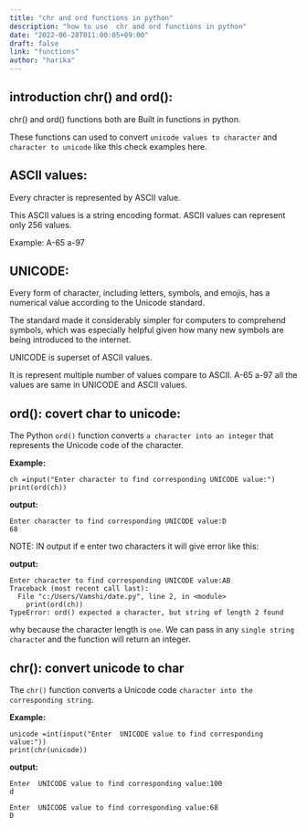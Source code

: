 ```yaml
---
title: "chr and ord functions in python"
description: "how to use  chr and ord functions in python"
date: "2022-06-28T011:00:05+09:00"
draft: false
link: "functions"
author: "harika"
---
```


## introduction chr() and ord():

chr() and ord() functions both are Built in functions in python.

These functions can used to convert `unicode values to character` and `character to unicode`  like this check examples here. 

## ASCII values:
Every chracter is represented by ASCII value.

This ASCII values is a string encoding format.
ASCII values can represent only 256 values.

Example:
A-65
a-97

## UNICODE:

Every form of character, including letters, symbols, and emojis, has a numerical value according to the Unicode standard.

The standard made it considerably simpler for computers to comprehend symbols, which was especially helpful given how many new symbols are being introduced to the internet. 

UNICODE is superset of ASCII values.

It is represent multiple number of values compare to ASCII.
A-65
a-97
all the values are same in UNICODE and ASCII values.

## ord(): covert char to unicode:
The Python `ord()` function converts `a character into an integer` that represents the Unicode code of the character. 

**Example:**
```
ch =input("Enter character to find corresponding UNICODE value:")
print(ord(ch))
```
**output:**
```
Enter character to find corresponding UNICODE value:D
68
```

NOTE:
IN output if e enter two characters it will give error like this:

**output:**
```
Enter character to find corresponding UNICODE value:AB
Traceback (most recent call last):
  File "c:/Users/Vamshi/date.py", line 2, in <module>
    print(ord(ch))
TypeError: ord() expected a character, but string of length 2 found
```
why because the character length is `one`.
We can pass in any `single string characte`r and the function will return an integer.


## chr(): convert unicode to char

The `chr()` function converts a Unicode code `character into the corresponding string`.

**Example:**
```
unicode =int(input("Enter  UNICODE value to find corresponding value:"))
print(chr(unicode))
```
**output:**
```
Enter  UNICODE value to find corresponding value:100
d

Enter  UNICODE value to find corresponding value:68
D
